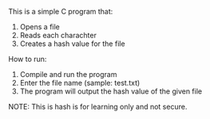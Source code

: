 This is a simple C program that:
1. Opens a file
2. Reads each charachter
3. Creates a hash value for the file

How to run:
1. Compile and run the program
2. Enter the file name (sample: test.txt)
3. The program will output the hash value of the given file

NOTE: This is hash is for learning only and not secure.
